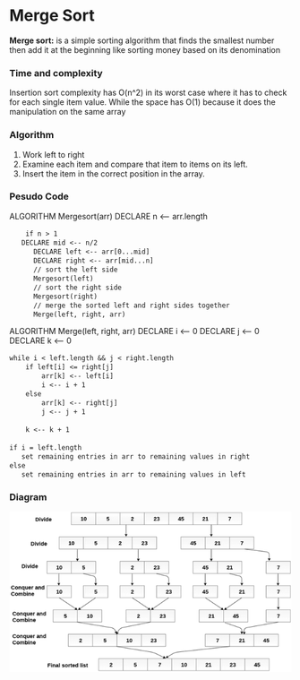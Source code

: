 
# Merge Sort 

**Merge sort:** is a simple sorting algorithm that finds the smallest number then add it at the beginning like sorting money based on its denomination

### Time and complexity 

Insertion sort complexity has O(n^2) in its worst case where it has to check for each single item value. While the space has O(1) because it does the manipulation on the same array 


### Algorithm
1. Work left to right
2. Examine each item and compare that item to items on its left.
3. Insert the item in the correct position in the array.


### Pesudo Code 

ALGORITHM Mergesort(arr)
  	  DECLARE n <-- arr.length
           
    	if n > 1
   	   DECLARE mid <-- n/2
    	  DECLARE left <-- arr[0...mid]
    	  DECLARE right <-- arr[mid...n]
    	  // sort the left side
    	  Mergesort(left)
    	  // sort the right side
    	  Mergesort(right)
    	  // merge the sorted left and right sides together
    	  Merge(left, right, arr)

ALGORITHM Merge(left, right, arr)
    DECLARE i <-- 0
    DECLARE j <-- 0
    DECLARE k <-- 0

    while i < left.length && j < right.length
        if left[i] <= right[j]
            arr[k] <-- left[i]
            i <-- i + 1
        else
            arr[k] <-- right[j]
            j <-- j + 1
            
        k <-- k + 1

    if i = left.length
       set remaining entries in arr to remaining values in right
    else
       set remaining entries in arr to remaining values in left



### Diagram 



![merge-sort](https://github.com/anassawalha95/data-structures-and-algorithms/blob/main/assests/merge-sort.png)